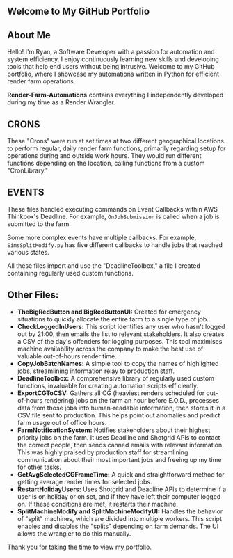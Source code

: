 ## Welcome to My GitHub Portfolio

## About Me

Hello! I'm Ryan, a Software Developer with a passion for automation and system efficiency. I enjoy continuously learning new skills and developing tools that help end users without being intrusive. Welcome to my GitHub portfolio, where I showcase my automations written in Python for efficient render farm operations.

**Render-Farm-Automations** contains everything I independently developed during my time as a Render Wrangler.

## CRONS

These "Crons" were run at set times at two different geographical locations to perform regular, daily render farm functions, primarily regarding setup for operations during and outside work hours. They would run different functions depending on the location, calling functions from a custom "CronLibrary."

## EVENTS

These files handled executing commands on Event Callbacks within AWS Thinkbox's Deadline. For example, `OnJobSubmission` is called when a job is submitted to the farm.

Some more complex events have multiple callbacks. For example, `SimsSplitModify.py` has five different callbacks to handle jobs that reached various states.

All these files import and use the "DeadlineToolbox," a file I created containing regularly used custom functions.

## Other Files:

- **TheBigRedButton and BigRedButtonUI:** Created for emergency situations to quickly allocate the entire farm to a single type of job.
- **CheckLoggedInUsers:** This script identifies any user who hasn't logged out by 21:00, then emails the list to relevant stakeholders. It also creates a CSV of the day's offenders for logging purposes. This tool maximises machine availability across the company to make the best use of valuable out-of-hours render time.
- **CopyJobBatchNames:** A simple tool to copy the names of highlighted jobs, streamlining information relay to production staff.
- **DeadlineToolbox:** A comprehensive library of regularly used custom functions, invaluable for creating automation scripts efficiently.
- **ExportCGToCSV:** Gathers all CG (heaviest renders scheduled for out-of-hours rendering) jobs on the farm an hour before E.O.D., processes data from those jobs into human-readable information, then stores it in a CSV file sent to production. This helps point out anomalies and predict farm usage out of office hours.
- **FarmNotificationSystem:** Notifies stakeholders about their highest priority jobs on the farm. It uses Deadline and Shotgrid APIs to contact the correct people, then sends canned emails with relevant information. This was highly praised by production staff for streamlining communication about their most important jobs and freeing up my time for other tasks.
- **GetAvgSelectedCGFrameTime:** A quick and straightforward method for getting average render times for selected jobs.
- **RestartHolidayUsers:** Uses Shotgrid and Deadline APIs to determine if a user is on holiday or on set, and if they have left their computer logged on. If these conditions are met, it restarts their machine.
- **SplitMachineModify and SplitMachineModifyUI:** Handles the behavior of "split" machines, which are divided into multiple workers. This script enables and disables the "splits" depending on farm demands. The UI allows the wrangler to do this manually.

Thank you for taking the time to view my portfolio.
